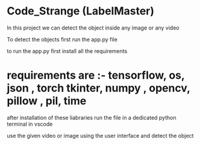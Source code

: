 ﻿# Code_Strange (LabelMaster)

 In this project we can detect the object inside any image or any video
 
To detect the objects first run the app.py file 

to run the app.py first install all the requirements

# requirements are :- tensorflow, os, json , torch tkinter, numpy , opencv, pillow , pil, time

after installation of these liabraries run the file in a dedicated python terminal in vscode

use the given video or image using the user interface and detect the object





